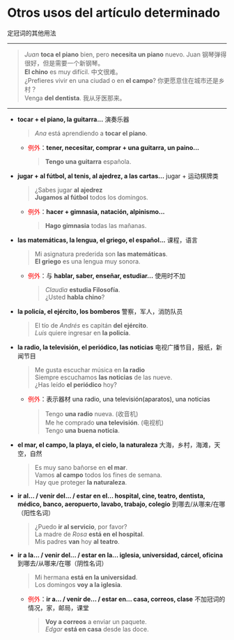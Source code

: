 # Otros usos del artículo determinado
定冠词的其他用法

-----

> *Juan* **toca el piano** bien, pero **necesita un piano** nuevo. Juan 钢琴弹得很好，但是需要一个新钢琴。<br>
> **El chino** es muy difícil. 中文很难。<br>
> ¿Prefieres vivir en una ciudad o en __el campo__? 你更愿意住在城市还是乡村？<br>
> Venga __del dentista__. 我从牙医那来。

-----

- **tocar + el piano, la guitarra...** 演奏乐器
  > *Ana* está aprendiendo a __tocar el piano__.

  - <font color='red'>例外</font>：**tener, necesitar, comprar + una guitarra, un paino...**
    > **Tengo una guitarra** española.

* **jugar + al fútbol, al tenis, al ajedrez, a las cartas...** jugar + 运动棋牌类
  > ¿Sabes jugar __al ajedrez__ <br>
  > **Jugamos al fútbol** todos los domingos.

  - <font color='red'>例外</font>：**hacer + gimnasia, natación, alpinismo...**
    > **Hago gimnasia** todas las mañanas.

- **las matemáticas, la lengua, el griego, el español...** 课程，语言
  > Mi asignatura prederida son **las matemáticas**. <br>
  > __El griego__ es una lengua muy sonora.

  - <font color='red'>例外</font>：与 **hablar, saber, enseñar, estudiar...** 使用时不加
    > _Claudia_ __estudia Filosofía__. <br>
    > ¿Usted __habla chino__?

- **la policía, el ejército, los bomberos** 警察，军人，消防队员
  > El  tío de _Andrés_ es capitán __del ejército__. <br>
  > _Luis_ quiere ingresar en __la policía__.

- **la radio, la televisión, el periódico, las noticias** 电视广播节目，报纸，新闻节目
  > Me gusta escuchar música en __la radio__ <br>
  > Siempre escuchamos __las noticias__ de las nueve. <br>
  > ¿Has leído __el periódico__ hoy?

  - <font color='red'>例外</font>：表示器材 una radio, una televisión(aparatos), una noticias
    > Tengo __una radio__ nueva. (收音机) <br>
    > Me he comprado __una televisión__. (电视机) <br>
    > Tengo **una buena noticia**.

- **el mar, el campo, la playa, el cielo, la naturaleza** 大海，乡村，海滩，天空，自然
  > Es muy sano bañorse en __el mar__. <br>
  > Vamos __al campo__ todos los fines de semana. <br>
  > Hay que proteger **la naturaleza**.

- **ir al... / venir del... / estar en el... hospital, cine, teatro, dentista, médico, banco, aeropuerto, lavabo, trabajo, colegio** 到哪去/从哪来/在哪（阳性名词）
  > ¿Puedo __ir al servicio__, por favor? <br>
  > La madre de _Rosa_ __está en el hospital__. <br>
  > Mis padres __van__ hoy __al teatro__.

- **ir a la... / venir del... / estar en la... iglesia, universidad, cárcel, oficina** 到哪去/从哪来/在哪（阴性名词）
  > Mi hermana **está en la universidad**. <br>
  > Los domingos **voy a la iglesia**.

  - <font color='red'>例外</font>：**ir a... / venir de... / estar en... casa, correos, clase** 不加冠词的情况，家，邮局，课堂
    > __Voy a correos__ a enviar un paquete. <br>
    > _Edgar_ __está en casa__ desde las doce.
